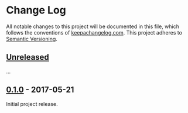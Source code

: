 Change Log
==========

All notable changes to this project will be documented in this file, which
follows the conventions of [keepachangelog.com](http://keepachangelog.com/).
This project adheres to [Semantic Versioning](http://semver.org/).

## [Unreleased]

...

## [0.1.0] - 2017-05-21

Initial project release.

[Unreleased]: https://github.com/greglook/test.carly/compare/0.1.0...HEAD
[0.1.0]: https://github.com/greglook/test.carly/tag/0.1.0
